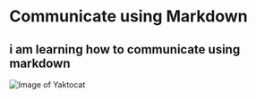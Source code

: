 # Communicate using Markdown
## i am learning how to communicate using markdown
![Image of Yaktocat](https://octodex.github.com/images/yaktocat.png)
